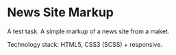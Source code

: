 # News Site Markup
<p>A test task. A simple markup of a news site from a maket.</p>
<p>Technology stack: HTML5, CSS3 (SCSS) + responsive. </p>
